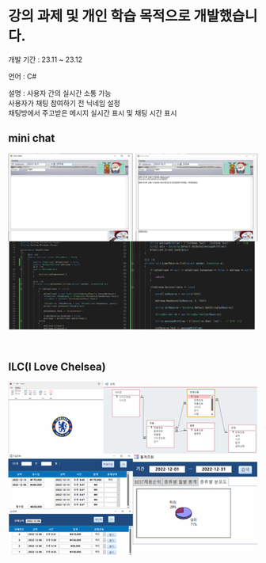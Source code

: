 <h1>
  강의 과제 및 개인 학습 목적으로 개발했습니다.
</h1>
<p>개발 기간 : 23.11 ~ 23.12 </p>
<p>언어 : C#</p>
<p>설명 : 사용자 간의 실시간 소통 가능 <br>
         사용자가 채팅 참여하기 전 닉네임 설정 <br>
         채팅방에서 주고받은 메시지 실시간 표시 및 채팅 시간 표시</p>
<h2>
  mini chat
</h2>
<p align="center">
  <img src="https://raw.githubusercontent.com/janghee1107/mini-chat/main/chat.png" width="700">
</p>
<br>
<h2>
  ILC(I Love Chelsea)
</h2>
<p align="center">
  <img src="https://raw.githubusercontent.com/janghee1107/ACCESS/main/access.png" width="700">
</p>
